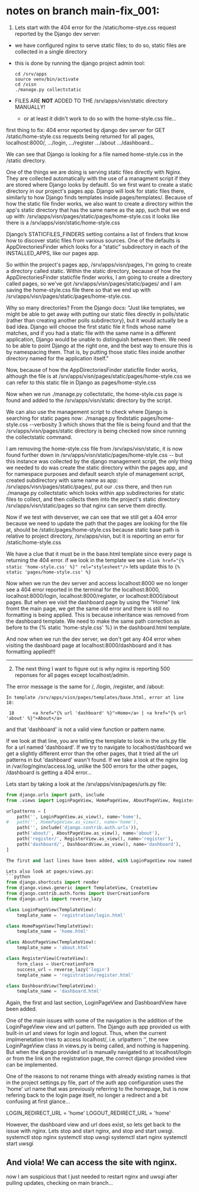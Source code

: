 # notes on branch main-fix_001:

1. Lets start with the 404 error for the /static/home-stye.css request reported by the Django dev server: 

- we have configured nginx to serve static files; to do so, static files are collected in a single directory

- this is done by running the django project admin tool: 
	```
	cd /srv/apps
	source venv/bin/activate
	cd /visn
	./manage.py collectstatic
	```
- FILES ARE **NOT** ADDED TO THE /srv/apps/visn/static directory MANUALLY!
	- or at least it didn't work to do so with the home-style.css file...

first thing to fix: 404 error reported by django dev server for GET /static/home-style.css requests being returned for all pages, localhost:8000/, .../login, .../register .../about .../dashboard...

We can see that Django is looking for a file named home-style.css in the /static directory. 

One of the things we are doing is serving static files directly with Nginx. They are collected automatically with the use of a managment script if they are stored where Django looks by defaultl. So we first want to create a static directory in our project's pages app. Django will look for static files there, similarly to how Django finds templates inside pages/templates/. Because of how the static file finder works, we also want to create a directory within the app's static directory that has the same name as the app, such that we end up with: 
/srv/apps/visn/pages/static/pages/home-style.css
it looks like there is a /srv/apps/visn/static/home-style.css

Django’s STATICFILES_FINDERS setting contains a list of finders that know how to discover static files from various sources. One of the defaults is AppDirectoriesFinder which looks for a “static” subdirectory in each of the INSTALLED_APPS, like our pages app. 

So within the project's pages app, /srv/apps/visn/pages, I'm going to create a directory called static. Within the static directory, because of how the AppDirectoriesFinder staticfile finder works, I am going to create a directory called pages, so we've got /srv/apps/visn/pages/static/pages/ and I am saving the home-style.css file there so that we end up with /srv/apps/visn/pages/static/pages/home-style.css. 

Why so many directories? From the Django docs: "Just like templates, we might be able to get away with putting our static files directly in polls/static (rather than creating another polls subdirectory), but it would actually be a bad idea. Django will choose the first static file it finds whose name matches, and if you had a static file with the same name in a different application, Django would be unable to distinguish between them. We need to be able to point Django at the right one, and the best way to ensure this is by namespacing them. That is, by putting those static files inside another directory named for the application itself."

Now, because of how the AppDirectoriesFinder staticfile finder works, although the file is at /srv/apps/visn/pages/static/pages/home-style.css we can refer to this static file in Django as pages/home-style.css

Now when we run ./manage.py collectstatic, the home-style.css page is found and added to the /srv/apps/visn/static directory by the script. 

We can also use the management script to check where Django is searching for static pages now: 
./manage.py findstatic pages/home-style.css --verbosity 3 
which shows that the file is being found and that the /srv/apps/visn/pages/static directory is being checked now since running the collectstatic command.

I am removing the home-style.css file from /srv/aps/visn/static, it is now found further down in /srv/apps/visn/static/pages/home-style.css -- but this instance was collected by the django management script, the only thing we needed to do was create the static directory within the pages app, and for namespace purposes and default search style of management script, created subdirectory with same name as app: /srv/apps/visn/pages/static/pages/, put our .css there, and then run ./manage.py collectstatic which looks within app subdirectories for static files to collect, and then collects them into the project's static directory /srv/apps/visn/static/pages so that nginx can serve them directly. 

Now if we test with devserver, we can see that we still get a 404 error because we need to update the path that the pages are looking for the file at, should be /static/pages/home-style.css because static base path is relative to project directory, /srv/apps/visn, but it is reporting an error for /static/home-style.css

We have a clue that it must be in the base.html template since every page is returning the 404 error. 
if we look in the template we see `<link href="{% static 'home-style.css' %}" rel="stylesheet"/>` lets update this to `{% static 'pages/home-style.css' %}`

Now when we run the dev server and access localhost:8000 we no longer see a 404 error reported in the terminal for the localhost:8000, localhost:8000/login, localhost:8000/register, or localhost:8000/about pages. But when we visit the dashboard page by using the "Home" link fromt the main page, we get the same old error and there is still no formatting is being applied. This is because inheritance was removed from the dashboard template. We need to make the same path correction as before to the {% static 'home-style.css' %} in the dashboard.html template. 

And now when we run the dev server, we don't get any 404 error when visiting the dashboard page at localhost:8000/dashboard and it has formatting applied!!!

---

2. The next thing I want to figure out is why nginx is reporting 500 reponses for all pages except localhost/admin. 

The error message is the same for /, /login, /register, and /about:  
```
In template /srv/apps/visn/pages/templates/base.html, error at line 18:

 18 	  <a href="{% url 'dashboard' %}">Home</a> | <a href="{% url 'about' %}">About</a>
```
and that 'dashboard' is not a valid view function or pattern name. 

If we look at that line, you are telling the template to look in the urls.py file for a url named 'dashboard'. 
If we try to navigate to localhost/dashboard we get a slightly different error than the other pages, that it tried all the url patterns in but 'dashboard' wasn't found. If we take a look at the nginx log in /var/log/nginx/access.log, unlike the 500 errors for the other pages, /dashboard is getting a 404 error...

Lets start by taking a look at the /srv/apps/visn/pages/urls.py file:
```python
from django.urls import path, include
from .views import LoginPageView, HomePageView, AboutPageView, RegisterView, DashboardView

urlpatterns = [
    path('', LoginPageView.as_view(), name='home'),
#   path('', HomePageView.as_view(), name='home'),
    path('', include('django.contrib.auth.urls')),
    path('about/', AboutPageView.as_view(), name='about'),
    path('register/', RegisterView.as_view(), name='register'),
    path('dashboard/', DashboardView.as_view(), name='dashboard'),
]

The first and last lines have been added, with LoginPageView now named 'home'. There is a 'dashboard' url present. 

Lets also look at pages/views.py:
```python
from django.shortcuts import render
from django.views.generic import TemplateView, CreateView
from django.contrib.auth.forms import UserCreationForm
from django.urls import reverse_lazy

class LoginPageView(TemplateView):
    template_name = 'registration/login.html'

class HomePageView(TemplateView):
    template_name = 'home.html'

class AboutPageView(TemplateView):
    template_name = 'about.html'

class RegisterView(CreateView):
    form_class = UserCreationForm
    success_url = reverse_lazy('login')
    template_name = 'registration/register.html'

class DashboardView(TemplateView):
    template_name = 'dashboard.html'
```

Again, the first and last section, LoginPageView and DashboardView have been added. 

One of the main issues with some of the navigation is the addition of the LoginPageView view and url pattern. The Django auth app provided us with built-in url and views for login and logout. Thus, when the current implmenetation tries to access localhost/, i.e. urlpattern '', the new LoginPageView class in views.py is being called, and nothing is happening. But when the django provided url is manually navigated to at localhost/login or from the link on the registration page, the correct django provided view can be implemented. 

One of the reasons to not rename things with already existing names is that in the project settings.py file, part of the auth app configuration uses the 'home' url name that was previously referring to the homepage, but is now refering back to the login page itself, no longer a redirect and a bit confusing at first glance...

LOGIN_REDIRECT_URL = 'home'
LOGOUT_REDIRECT_URL = 'home'

However, the dashboard view and url does exist, so lets get back to the issue with nginx. Lets stop and start nginx, and stop and start uwsgi. 
systemctl stop nginx
systemctl stop uwsgi
systemctl start nginx
systemctl start uwsgi

And viola! We can access the site with nginx. 
---
now I am suspicious that I just needed to restart nginx and uwsgi after pulling updates, checking on main branch...
